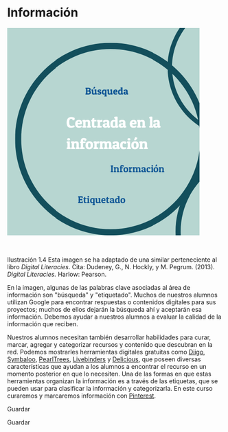 # Información


![centrada en la información](img/centrada_en_la_informacion.png)  

 

Ilustración 1.4 Esta imagen se ha adaptado de una similar perteneciente al libro _Digital Literacies_. Cita: Dudeney, G., N. Hockly, y M. Pegrum. (2013). _Digital Literacies._ Harlow: Pearson.

En la imagen, algunas de las palabras clave asociadas al área de información son "búsqueda" y "etiquetado". Muchos de nuestros alumnos utilizan Google para encontrar respuestas o contenidos digitales para sus proyectos; muchos de ellos dejarán la búsqueda ahí y aceptarán esa información. Debemos ayudar a nuestros alumnos a evaluar la calidad de la información que reciben.

Nuestros alumnos necesitan también desarrollar habilidades para curar, marcar, agregar y categorizar recursos y contenido que descubran en la red. Podemos mostrarles herramientas digitales gratuitas como [Diigo](https://www.diigo.com/), [Symbaloo](https://www.symbaloo.com), [PearlTrees](https://www.pearltrees.com/), [Livebinders](http://www.livebinders.com/) y [Delicious](https://del.icio.us/), que poseen diversas características que ayudan a los alumnos a encontrar el recurso en un momento posterior en que lo necesiten. Una de las formas en que estas herramientas organizan la información es a través de las etiquetas, que se pueden usar para clasificar la información y categorizarla. En este curso curaremos y marcaremos información con [Pinterest](https://www.pinterest.es/). 

Guardar

Guardar